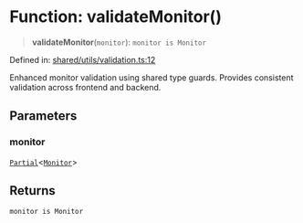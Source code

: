 # Function: validateMonitor()

> **validateMonitor**(`monitor`): `monitor is Monitor`

Defined in: [shared/utils/validation.ts:12](https://github.com/Nick2bad4u/Uptime-Watcher/blob/dca5483e793478722cd3e6e125cafcec5fc771f0/shared/utils/validation.ts#L12)

Enhanced monitor validation using shared type guards.
Provides consistent validation across frontend and backend.

## Parameters

### monitor

[`Partial`](https://www.typescriptlang.org/docs/handbook/utility-types.html#partialtype)\<[`Monitor`](../../../types/interfaces/Monitor.md)\>

## Returns

`monitor is Monitor`
